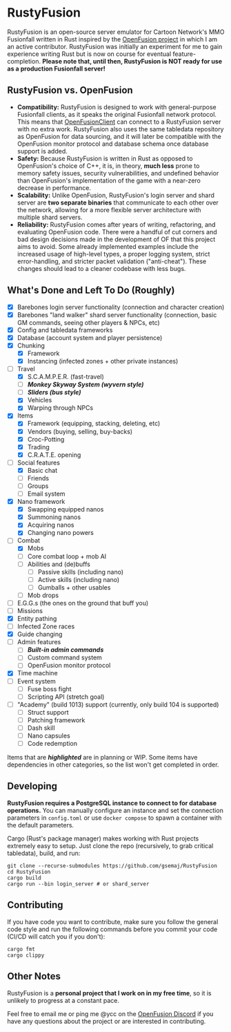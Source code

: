 # RustyFusion
RustyFusion is an open-source server emulator for Cartoon Network's MMO Fusionfall written in Rust inspired by the [OpenFusion project](https://github.com/OpenFusionProject) in which I am an active contributor. RustyFusion was initially an experiment for me to gain experience writing Rust but is now on course for eventual feature-completion. **Please note that, until then, RustyFusion is NOT ready for use as a production Fusionfall server!**

## RustyFusion vs. OpenFusion
- **Compatibility:** RustyFusion is designed to work with general-purpose Fusionfall clients, as it speaks the original Fusionfall network protocol. This means that [OpenFusionClient](https://github.com/OpenFusionProject/OpenFusionClient) can connect to a RustyFusion server with no extra work. RustyFusion also uses the same tabledata repository as OpenFusion for data sourcing, and it will later be compatible with the OpenFusion monitor protocol and database schema once database support is added.
- **Safety:** Because RustyFusion is written in Rust as opposed to OpenFusion's choice of C++, it is, in theory, **much less** prone to memory safety issues, security vulnerabilities, and undefined behavior than OpenFusion's implementation of the game with a near-zero decrease in performance.
- **Scalability:** Unlike OpenFusion, RustyFusion's login server and shard server are **two separate binaries** that communicate to each other over the network, allowing for a more flexible server architecture with multiple shard servers.
- **Reliability:** RustyFusion comes after years of writing, refactoring, and evaluating OpenFusion code. There were a handful of cut corners and bad design decisions made in the development of OF that this project aims to avoid. Some already implemented examples include the increased usage of high-level types, a proper logging system, strict error-handling, and stricter packet validation ("anti-cheat"). These changes should lead to a cleaner codebase with less bugs.

## What's Done and Left To Do (Roughly)
- [x] Barebones login server functionality (connection and character creation)
- [x] Barebones "land walker" shard server functionality (connection, basic GM commands, seeing other players & NPCs, etc)
- [x] Config and tabledata frameworks
- [x] Database (account system and player persistence)
- [x] Chunking
  - [x] Framework
  - [x] Instancing (infected zones + other private instances)
- [ ] Travel
  - [x] S.C.A.M.P.E.R. (fast-travel)
  - [ ] ***Monkey Skyway System (wyvern style)***
  - [ ] ***Sliders (bus style)***
  - [x] Vehicles
  - [x] Warping through NPCs
- [x] Items
  - [x] Framework (equipping, stacking, deleting, etc)
  - [x] Vendors (buying, selling, buy-backs)
  - [x] Croc-Potting
  - [x] Trading
  - [x] C.R.A.T.E. opening
- [ ] Social features
  - [x] Basic chat
  - [ ] Friends
  - [ ] Groups
  - [ ] Email system
- [x] Nano framework
  - [x] Swapping equipped nanos
  - [x] Summoning nanos
  - [x] Acquiring nanos
  - [x] Changing nano powers
- [ ] Combat
  - [x] Mobs
  - [ ] Core combat loop + mob AI
  - [ ] Abilities and (de)buffs
    - [ ] Passive skills (including nano)
    - [ ] Active skills (including nano)
    - [ ] Gumballs + other usables
  - [ ] Mob drops
- [ ] E.G.G.s (the ones on the ground that buff you)
- [ ] Missions
- [x] Entity pathing
- [ ] Infected Zone races
- [x] Guide changing
- [ ] Admin features
  - [ ] ***Built-in admin commands***
  - [ ] Custom command system
  - [ ] OpenFusion monitor protocol
- [x] Time machine
- [ ] Event system
  - [ ] Fuse boss fight
  - [ ] Scripting API (stretch goal)
- [ ] "Academy" (build 1013) support (currently, only build 104 is supported)
  - [ ] Struct support
  - [ ] Patching framework
  - [ ] Dash skill
  - [ ] Nano capsules
  - [ ] Code redemption

Items that are ***highlighted*** are in planning or WIP. Some items have dependencies in other categories, so the list won't get completed in order.

## Developing
**RustyFusion requires a PostgreSQL instance to connect to for database operations.** You can manually configure an instance and set the connection parameters in `config.toml` or use `docker compose` to spawn a container with the default parameters.

Cargo (Rust's package manager) makes working with Rust projects extremely easy to setup. Just clone the repo (recursively, to grab critical tabledata), build, and run:
```
git clone --recurse-submodules https://github.com/gsemaj/RustyFusion
cd RustyFusion
cargo build
cargo run --bin login_server # or shard_server
```

## Contributing
If you have code you want to contribute, make sure you follow the general code style and run the following commands before you commit your code (CI/CD will catch you if you don't):
```
cargo fmt
cargo clippy
```

## Other Notes
RustyFusion is a **personal project that I work on in my free time**, so it is unlikely to progress at a constant pace.

Feel free to email me or ping me @ycc on the [OpenFusion Discord](https://discord.gg/DYavckB) if you have any questions about the project or are interested in contributing.
